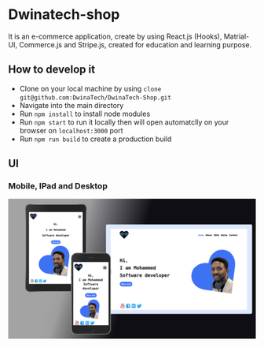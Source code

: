 # Dwinatech-shop
  It is an e-commerce application, create by using React.js (Hooks), Matrial-UI, Commerce.js and Stripe.js, created for education and learning purpose.
  
## How to develop it
- Clone on your local machine by using `clone git@github.com:DwinaTech/DwinaTech-Shop.git`
- Navigate into the main directory
- Run `npm install` to install node modules
- Run `npm start` to run it locally then will open automatclly on your browser on `localhost:3000` port
- Run `npm run build` to create a production build

## UI
### Mobile, IPad and Desktop
<img src="https://github.com/DwinaTech/public-images/blob/main/React-portfolio-2.jpg?raw=true" alt="website-image" />
